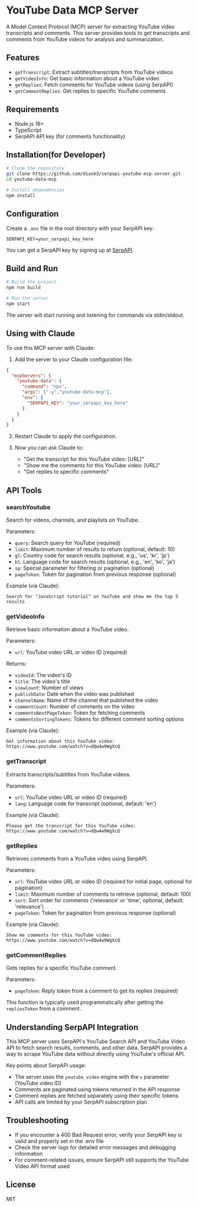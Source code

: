 # YouTube Data MCP Server

A Model Context Protocol (MCP) server for extracting YouTube video transcripts and comments. This server provides tools to get transcripts and comments from YouTube videos for analysis and summarization.

## Features

- `getTranscript`: Extract subtitles/transcripts from YouTube videos
- `getVideoInfo`: Get basic information about a YouTube video
- `getReplies`: Fetch comments for YouTube videos (using SerpAPI)
- `getCommentReplies`: Get replies to specific YouTube comments

## Requirements

- Node.js 16+
- TypeScript
- SerpAPI API key (for comments functionality)

## Installation(for Developer)

```bash
# Clone the repository
git clone https://github.com/diasm3/serpapi-youtube-mcp-server.git
cd youtube-data-mcp

# Install dependencies
npm install
```

## Configuration

Create a `.env` file in the root directory with your SerpAPI key:

```
SERPAPI_KEY=your_serpapi_key_here
```

You can get a SerpAPI key by signing up at [SerpAPI](https://serpapi.com/).

## Build and Run

```bash
# Build the project
npm run build

# Run the server
npm start
```

The server will start running and listening for commands via stdin/stdout.

## Using with Claude

To use this MCP server with Claude:

1. Add the server to your Claude configuration file:

```json
{
  "mcpServers": {
    "youtube-data": {
      "command": "npx",
      "args": ["-y","youtube-data-mcp"],
      "env": {
        "SERPAPI_KEY": "your_serpapi_key_here"
      }
    }
  }
}
```

2. Restart Claude to apply the configuration.

3. Now you can ask Claude to:
   - "Get the transcript for this YouTube video: [URL]"
   - "Show me the comments for this YouTube video: [URL]"
   - "Get replies to specific comments"

## API Tools

### searchYoutube

Search for videos, channels, and playlists on YouTube.

Parameters:

- `query`: Search query for YouTube (required)
- `limit`: Maximum number of results to return (optional, default: 10)
- `gl`: Country code for search results (optional, e.g., 'us', 'kr', 'jp')
- `hl`: Language code for search results (optional, e.g., 'en', 'ko', 'ja')
- `sp`: Special parameter for filtering or pagination (optional)
- `pageToken`: Token for pagination from previous response (optional)

Example (via Claude):

```
Search for "JavaScript tutorial" on YouTube and show me the top 5 results
```

### getVideoInfo

Retrieve basic information about a YouTube video.

Parameters:

- `url`: YouTube video URL or video ID (required)

Returns:

- `videoId`: The video's ID
- `title`: The video's title
- `viewCount`: Number of views
- `publishDate`: Date when the video was published
- `channelName`: Name of the channel that published the video
- `commentCount`: Number of comments on the video
- `commentsNextPageToken`: Token for fetching comments
- `commentsSortingTokens`: Tokens for different comment sorting options

Example (via Claude):

```
Get information about this YouTube video: https://www.youtube.com/watch?v=dQw4w9WgXcQ
```

### getTranscript

Extracts transcripts/subtitles from YouTube videos.

Parameters:

- `url`: YouTube video URL or video ID (required)
- `lang`: Language code for transcript (optional, default: 'en')

Example (via Claude):

```
Please get the transcript for this YouTube video: https://www.youtube.com/watch?v=dQw4w9WgXcQ
```

### getReplies

Retrieves comments from a YouTube video using SerpAPI.

Parameters:

- `url`: YouTube video URL or video ID (required for initial page, optional for pagination)
- `limit`: Maximum number of comments to retrieve (optional, default: 100)
- `sort`: Sort order for comments ('relevance' or 'time', optional, default: 'relevance')
- `pageToken`: Token for pagination from previous response (optional)

Example (via Claude):

```
Show me comments for this YouTube video: https://www.youtube.com/watch?v=dQw4w9WgXcQ
```

### getCommentReplies

Gets replies for a specific YouTube comment.

Parameters:

- `pageToken`: Reply token from a comment to get its replies (required)

This function is typically used programmatically after getting the `repliesToken` from a comment.

## Understanding SerpAPI Integration

This MCP server uses SerpAPI's YouTube Search API and YouTube Video API to fetch search results, comments, and other data. SerpAPI provides a way to scrape YouTube data without directly using YouTube's official API.

Key points about SerpAPI usage:

- The server uses the `youtube_video` engine with the `v` parameter (YouTube video ID)
- Comments are paginated using tokens returned in the API response
- Comment replies are fetched separately using their specific tokens
- API calls are limited by your SerpAPI subscription plan

## Troubleshooting

- If you encounter a 400 Bad Request error, verify your SerpAPI key is valid and properly set in the .env file
- Check the server logs for detailed error messages and debugging information
- For comment-related issues, ensure SerpAPI still supports the YouTube Video API format used

## License

MIT
